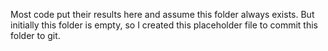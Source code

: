 Most code put their results here and assume this folder always exists. But initially this folder is empty, so I created this placeholder file to commit this folder to git.